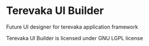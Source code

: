 Terevaka UI Builder
===================

Future UI designer for terevaka application framework

Terevaka UI Builder is licensed under GNU LGPL license